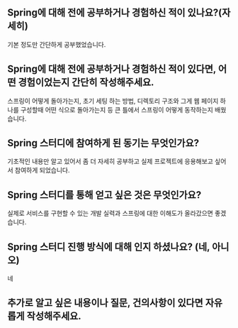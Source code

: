## Spring에 대해 전에 공부하거나 경험하신 적이 있나요?(자세히)
기본 정도만 간단하게 공부했었습니다.

## Spring에 대해 전에 공부하거나 경험하신 적이 있다면, 어떤 경험이었는지 간단히 작성해주세요.
스프링이 어떻게 돌아가는지, 초기 세팅 하는 방법, 디렉토리 구조와 그게 웹 페이지 하나를 구성할때 어떤 식으로 돌아가는지 등 큰 틀에서 스프링이 어떻게 동작하는지 배웠습니다.

## Spring 스터디에 참여하게 된 동기는 무엇인가요?
기초적인 내용만 알고 있어서 좀 더 자세히 공부하고 실제 프로젝트에 응용해보고 싶어서 참여하게 되었습니다.

## Spring 스터디를 통해 얻고 싶은 것은 무엇인가요?
실제로 서비스를 구현할 수 있는 개발 실력과 스프링에 대한 이해도가 올라갔으면 좋겠습니다.

## Spring 스터디 진행 방식에 대해 인지 하셨나요? (네, 아니오)
네

## 추가로 알고 싶은 내용이나 질문, 건의사항이 있다면 자유롭게 작성해주세요.
```
